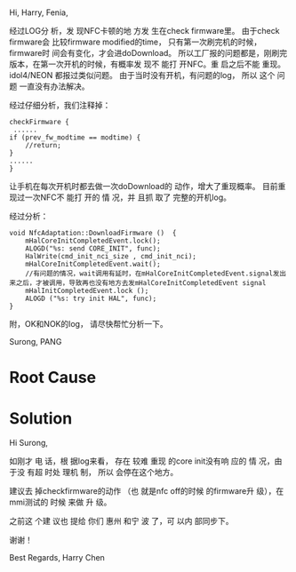 

# 

Hi, Harry, Fenia,

经过LOG分 析，发 现NFC卡顿的地 方发 生在check firmware里。
由于check firmware会 比较firmware modified的time， 只有第一次刷完机的时候，firmware时 间会有变化，才会进doDownload。
所以工厂报的问题都是，刚刷完版本，在第一次开机的时候，有概率发 现不 能打 开NFC。重 启之后不能 重现。
idol4/NEON 都报过类似问题。
由于当时没有开机，有问题的log， 所以 这个 问题 一直没有办法解决。

经过仔细分析，我们注释掉： 
```
checkFirmware {
 ......
if (prev_fw_modtime == modtime) {
    //return;
}
......
}
```

让手机在每次开机时都去做一次doDownload的 动作，增大了重现概率。
目前重现过一次NFC不 能打 开的 情 况，并 且抓 取了 完整的开机log。

经过分析：
```
void NfcAdaptation::DownloadFirmware ()  {
    mHalCoreInitCompletedEvent.lock();
    ALOGD("%s: send CORE_INIT", func);
    HalWrite(cmd_init_nci_size , cmd_init_nci);
    mHalCoreInitCompletedEvent.wait();      
    //有问题的情况，wait调用有延时，在mHalCoreInitCompletedEvent.signal发出来之后，才被调用，导致再也没有地方去发mHalCoreInitCompletedEvent signal
    mHalInitCompletedEvent.lock ();
    ALOGD ("%s: try init HAL", func);
}
```

附，OK和NOK的log， 请尽快帮忙分析一下。

Surong, PANG




# Root Cause



# Solution

Hi Surong,
 
如刚才 电 话，根 据log来看， 存在 较难 重现 的core init没有响 应的 情 况，由 于没 有超 时处 理机 制， 所以 会停在这个地方。
 
建议去 掉checkfirmware的动作 （也 就是nfc off的时候 的firmware升 级），在mmi测试的 时候 来做 升 级。
 
之前这 个建 议也 提给 你们 惠州 和宁 波 了，可 以内 部同步下。
 
谢谢！
 
Best Regards,
Harry Chen

